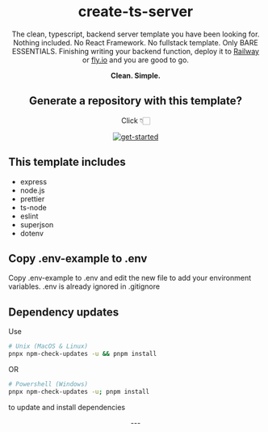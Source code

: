 <div align="center">

# create-ts-server

The clean, typescript, backend server template you have been looking for. Nothing included. No React Framework. No fullstack template. Only BARE ESSENTIALS. Finishing writing your backend function, deploy it to [Railway](https://railway.app) or [fly.io](https://fly.io/) and you are good to go.

**Clean. Simple.**

## Generate a repository with this template? 
Click 👇🏻

<a href="https://github.com/zmzlois/ts-server-template/generate" target="_blank" rel="noreferrer noopener"> ![get-started](https://user-images.githubusercontent.com/54777542/224549654-6f2dc0ad-54e0-4827-b316-ebe264dbf007.svg)</a>


<div align="left">

## This template includes

- express
- node.js
- prettier
- ts-node
- eslint
- superjson
- dotenv

## Copy .env-example to .env

Copy .env-example to .env and edit the new file to add your environment variables. .env is already ignored in .gitignore

## Dependency updates

Use

```sh
# Unix (MacOS & Linux)
pnpx npm-check-updates -u && pnpm install
```

OR

```sh
# Powershell (Windows)
pnpx npm-check-updates -u; pnpm install
```

to update and install dependencies
</div>
---
</div>
